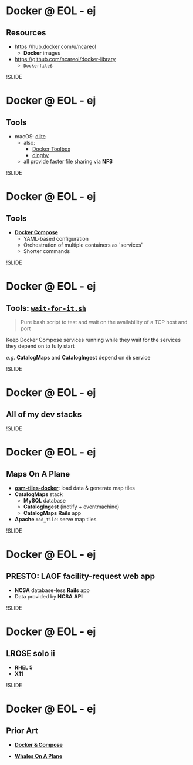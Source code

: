 # Docker @ EOL - ej

## Resources

- <https://hub.docker.com/u/ncareol>
  - **Docker** images
- <https://github.com/ncareol/docker-library>
  - `Dockerfile`s
  
!SLIDE
# Docker @ EOL - ej

## Tools

- macOS: [dlite](https://github.com/nlf/dlite)
  - also:
    - [Docker Toolbox](https://docs.docker.com/toolbox/overview/)
    - [dinghy](https://github.com/codekitchen/dinghy)
  - all provide faster file sharing via **NFS**

!SLIDE
# Docker @ EOL - ej

## Tools

- [**Docker Compose**](https://docs.docker.com/compose/overview/)
  - YAML-based configuration
  - Orchestration of multiple containers as 'services'
  - Shorter commands

!SLIDE
# Docker @ EOL - ej
## Tools: [`wait-for-it.sh`](https://github.com/vishnubob/wait-for-it)

> Pure bash script to test and wait on the availability of a TCP host and port

Keep Docker Compose services running while they wait for the services they depend on to fully start

*e.g.* **CatalogMaps** and **CatalogIngest** depend on `db` service

!SLIDE
# Docker @ EOL - ej

## All of my dev stacks

!SLIDE
# Docker @ EOL - ej

## Maps On A Plane

- [**osm-tiles-docker**](https://github.com/ncareol/osm-tiles-docker): load data & generate map tiles
- **CatalogMaps** stack
  - **MySQL** database
  - **CatalogIngest** (inotify + eventmachine)
  - **CatalogMaps** **Rails** app
- **Apache** `mod_tile`: serve map tiles

!SLIDE
# Docker @ EOL - ej

## PRESTO: LAOF facility-request web app

- **NCSA** database-less **Rails** app
- Data provided by **NCSA** **API**

!SLIDE
# Docker @ EOL - ej

## LROSE solo ii

- **RHEL 5**
- **X11**

!SLIDE
# Docker @ EOL - ej

## Prior Art

- [**Docker & Compose**](https://erikj.github.io/slides/docker-compose)

- [**Whales On A Plane**](https://erikj.github.io/slides/docker-sea2016)
